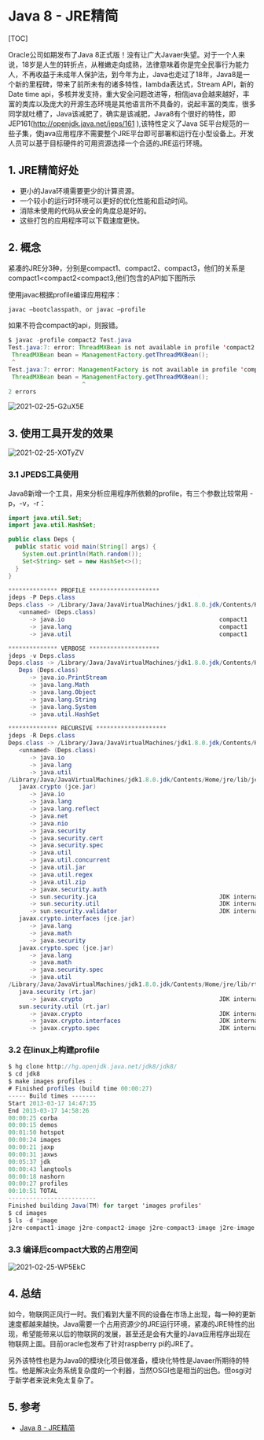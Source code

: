 # Java 8 - JRE精简

[TOC]

Oracle公司如期发布了Java 8正式版！没有让广大Javaer失望。对于一个人来说，18岁是人生的转折点，从稚嫩走向成熟，法律意味着你是完全民事行为能力人，不再收益于未成年人保护法，到今年为止，Java也走过了18年，Java8是一个新的里程碑，带来了前所未有的诸多特性，lambda表达式，Stream API，新的Date time api，多核并发支持，重大安全问题改进等，相信java会越来越好，丰富的类库以及庞大的开源生态环境是其他语言所不具备的，说起丰富的类库，很多同学就吐槽了，Java该减肥了，确实是该减肥，Java8有个很好的特性，即JEP161(http://openjdk.java.net/jeps/161 ),该特性定义了Java SE平台规范的一些子集，使java应用程序不需要整个JRE平台即可部署和运行在小型设备上。开发人员可以基于目标硬件的可用资源选择一个合适的JRE运行环境。

## 1. JRE精简好处

- 更小的Java环境需要更少的计算资源。
- 一个较小的运行时环境可以更好的优化性能和启动时间。
- 消除未使用的代码从安全的角度总是好的。
- 这些打包的应用程序可以下载速度更快。

## 2. 概念 

紧凑的JRE分3种，分别是compact1、compact2、compact3，他们的关系是compact1<compact2<compact3,他们包含的API如下图所示

使用javac根据profile编译应用程序：

```java
javac –bootclasspath, or javac –profile
```

如果不符合compact的api，则报错。

```java
$ javac -profile compact2 Test.java
Test.java:7: error: ThreadMXBean is not available in profile 'compact2'
 ThreadMXBean bean = ManagementFactory.getThreadMXBean();
 ^
Test.java:7: error: ManagementFactory is not available in profile 'compact2'
 ThreadMXBean bean = ManagementFactory.getThreadMXBean();
                     ^
2 errors
```

![2021-02-25-G2uX5E](https://image.ldbmcs.com/2021-02-25-G2uX5E.jpg)

## 3. 使用工具开发的效果

![2021-02-25-XOTyZV](https://image.ldbmcs.com/2021-02-25-XOTyZV.jpg)

### 3.1 JPEDS工具使用

Java8新增一个工具，用来分析应用程序所依赖的profile，有三个参数比较常用 -p，-v，-r：

```java
import java.util.Set;
import java.util.HashSet;

public class Deps {
  public static void main(String[] args) {
    System.out.println(Math.random());
    Set<String> set = new HashSet<>();
  }
}
```

```java
************** PROFILE ********************
jdeps -P Deps.class 
Deps.class -> /Library/Java/JavaVirtualMachines/jdk1.8.0.jdk/Contents/Home/jre/lib/rt.jar
   <unnamed> (Deps.class)
      -> java.io                                            compact1
      -> java.lang                                          compact1
      -> java.util                                          compact1

************** VERBOSE ********************
jdeps -v Deps.class 
Deps.class -> /Library/Java/JavaVirtualMachines/jdk1.8.0.jdk/Contents/Home/jre/lib/rt.jar
   Deps (Deps.class)
      -> java.io.PrintStream                                
      -> java.lang.Math                                     
      -> java.lang.Object                                   
      -> java.lang.String                                   
      -> java.lang.System                                   
      -> java.util.HashSet  

************** RECURSIVE ********************
jdeps -R Deps.class 
Deps.class -> /Library/Java/JavaVirtualMachines/jdk1.8.0.jdk/Contents/Home/jre/lib/rt.jar
   <unnamed> (Deps.class)
      -> java.io                                            
      -> java.lang                                          
      -> java.util                                          
/Library/Java/JavaVirtualMachines/jdk1.8.0.jdk/Contents/Home/jre/lib/jce.jar -> /Library/Java/JavaVirtualMachines/jdk1.8.0.jdk/Contents/Home/jre/lib/rt.jar
   javax.crypto (jce.jar)
      -> java.io                                            
      -> java.lang                                          
      -> java.lang.reflect                                  
      -> java.net                                           
      -> java.nio                                           
      -> java.security                                      
      -> java.security.cert                                 
      -> java.security.spec                                 
      -> java.util                                          
      -> java.util.concurrent                               
      -> java.util.jar                                      
      -> java.util.regex                                    
      -> java.util.zip                                      
      -> javax.security.auth                                
      -> sun.security.jca                                   JDK internal API (rt.jar)
      -> sun.security.util                                  JDK internal API (rt.jar)
      -> sun.security.validator                             JDK internal API (rt.jar)
   javax.crypto.interfaces (jce.jar)
      -> java.lang                                          
      -> java.math                                          
      -> java.security                                      
   javax.crypto.spec (jce.jar)
      -> java.lang                                          
      -> java.math                                          
      -> java.security.spec                                 
      -> java.util                                          
/Library/Java/JavaVirtualMachines/jdk1.8.0.jdk/Contents/Home/jre/lib/rt.jar -> /Library/Java/JavaVirtualMachines/jdk1.8.0.jdk/Contents/Home/jre/lib/jce.jar
   java.security (rt.jar)
      -> javax.crypto                                       JDK internal API (jce.jar)
   sun.security.util (rt.jar)
      -> javax.crypto                                       JDK internal API (jce.jar)
      -> javax.crypto.interfaces                            JDK internal API (jce.jar)
      -> javax.crypto.spec                                  JDK internal API (jce.jar)
```

### 3.2 在linux上构建profile

```java
$ hg clone http://hg.openjdk.java.net/jdk8/jdk8/
$ cd jdk8
$ make images profiles : 
# Finished profiles (build time 00:00:27)
----- Build times -------
Start 2013-03-17 14:47:35
End 2013-03-17 14:58:26
00:00:25 corba
00:00:15 demos
00:01:50 hotspot
00:00:24 images
00:00:21 jaxp
00:00:31 jaxws
00:05:37 jdk
00:00:43 langtools
00:00:18 nashorn
00:00:27 profiles
00:10:51 TOTAL
-------------------------
Finished building Java(TM) for target 'images profiles'
$ cd images
$ ls -d *image
j2re-compact1-image j2re-compact2-image j2re-compact3-image j2re-image j2sdk-image
```

### 3.3 编译后compact大致的占用空间

![2021-02-25-WP5EkC](https://image.ldbmcs.com/2021-02-25-WP5EkC.jpg)

## 4. 总结

如今，物联网正风行一时。我们看到大量不同的设备在市场上出现，每一种的更新速度都越来越快。Java需要一个占用资源少的JRE运行环境，紧凑的JRE特性的出现，希望能带来以后的物联网的发展，甚至还是会有大量的Java应用程序出现在物联网上面。目前oracle也发布了针对raspberry pi的JRE了。

另外该特性也是为Java9的模块化项目做准备，模块化特性是Javaer所期待的特性。他是解决业务系统复杂度的一个利器，当然OSGI也是相当的出色。但osgi对于新学者来说未免太复杂了。

## 5. 参考

- [Java 8 - JRE精简](https://www.pdai.tech/md/java/java8/java8-jre.html)

